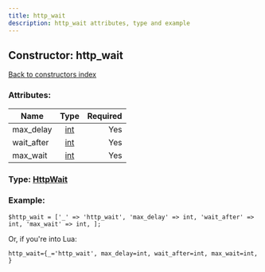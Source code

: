 ```yaml
---
title: http_wait
description: http_wait attributes, type and example
---
```

## Constructor: http\_wait  
[Back to constructors index](index.md)



### Attributes:

| Name     |    Type       | Required |
|----------|:-------------:|---------:|
|max\_delay|[int](../types/int.md) | Yes|
|wait\_after|[int](../types/int.md) | Yes|
|max\_wait|[int](../types/int.md) | Yes|



### Type: [HttpWait](../types/HttpWait.md)


### Example:

```
$http_wait = ['_' => 'http_wait', 'max_delay' => int, 'wait_after' => int, 'max_wait' => int, ];
```  

Or, if you're into Lua:  


```
http_wait={_='http_wait', max_delay=int, wait_after=int, max_wait=int, }

```


